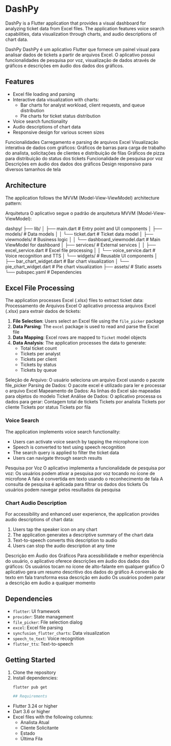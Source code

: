 # DashPy

DashPy is a Flutter application that provides a visual dashboard for analyzing ticket data from Excel files. The application features voice search capabilities, data visualization through charts, and audio descriptions of chart data.

  DashPy
DashPy é um aplicativo Flutter que fornece um painel visual para analisar dados de tickets a partir de arquivos Excel. O aplicativo possui funcionalidades de pesquisa por voz, visualização de dados através de gráficos e descrições em áudio dos dados dos gráficos.

## Features

- Excel file loading and parsing
- Interactive data visualization with charts:
  - Bar charts for analyst workload, client requests, and queue distribution
  - Pie charts for ticket status distribution
- Voice search functionality
- Audio descriptions of chart data
- Responsive design for various screen sizes

Funcionalidades
Carregamento e parsing de arquivos Excel
Visualização interativa de dados com gráficos:
Gráficos de barras para carga de trabalho do analista, solicitações de clientes e distribuição de filas
Gráficos de pizza para distribuição do status dos tickets
Funcionalidade de pesquisa por voz
Descrições em áudio dos dados dos gráficos
Design responsivo para diversos tamanhos de tela


## Architecture

The application follows the MVVM (Model-View-ViewModel) architecture pattern:

Arquitetura
O aplicativo segue o padrão de arquitetura MVVM (Model-View-ViewModel):


dashpy/
├── lib/
│   ├── main.dart                     # Entry point and UI components
│   ├── models/                       # Data models
│   │   └── ticket.dart               # Ticket data model
│   ├── viewmodels/                   # Business logic
│   │   └── dashboard_viewmodel.dart  # Main ViewModel for dashboard
│   ├── services/                     # External services
│   │   ├── excel_service.dart        # Excel file processing
│   │   └── voice_service.dart        # Voice recognition and TTS
│   └── widgets/                      # Reusable UI components
│       ├── bar_chart_widget.dart     # Bar chart visualization
│       └── pie_chart_widget.dart     # Pie chart visualization
├── assets/                           # Static assets
└── pubspec.yaml                      # Dependencies


## Excel File Processing

The application processes Excel (.xlsx) files to extract ticket data:
Processamento de Arquivos Excel
O aplicativo processa arquivos Excel (.xlsx) para extrair dados de tickets:

1. **File Selection**: Users select an Excel file using the `file_picker` package
2. **Data Parsing**: The `excel` package is used to read and parse the Excel file
3. **Data Mapping**: Excel rows are mapped to `Ticket` model objects
4. **Data Analysis**: The application processes the data to generate:
   - Total ticket count
   - Tickets per analyst
   - Tickets per client
   - Tickets by status
   - Tickets by queue

Seleção de Arquivo: O usuário seleciona um arquivo Excel usando o pacote file_picker
Parsing de Dados: O pacote excel é utilizado para ler e processar o arquivo Excel
Mapeamento de Dados: As linhas do Excel são mapeadas para objetos do modelo Ticket
Análise de Dados: O aplicativo processa os dados para gerar:
Contagem total de tickets
Tickets por analista
Tickets por cliente
Tickets por status
Tickets por fila


### Voice Search

The application implements voice search functionality:
- Users can activate voice search by tapping the microphone icon
- Speech is converted to text using speech recognition
- The search query is applied to filter the ticket data
- Users can navigate through search results

Pesquisa por Voz
O aplicativo implementa a funcionalidade de pesquisa por voz:
Os usuários podem ativar a pesquisa por voz tocando no ícone de microfone
A fala é convertida em texto usando o reconhecimento de fala
A consulta de pesquisa é aplicada para filtrar os dados dos tickets
Os usuários podem navegar pelos resultados da pesquisa


### Chart Audio Description

For accessibility and enhanced user experience, the application provides audio descriptions of chart data:
1. Users tap the speaker icon on any chart
2. The application generates a descriptive summary of the chart data
3. Text-to-speech converts this description to audio
4. Users can stop the audio description at any time

Descrição em Áudio dos Gráficos
Para acessibilidade e melhor experiência do usuário, o aplicativo oferece descrições em áudio dos dados dos gráficos:
Os usuários tocam no ícone de alto-falante em qualquer gráfico
O aplicativo gera um resumo descritivo dos dados do gráfico
A conversão de texto em fala transforma essa descrição em áudio
Os usuários podem parar a descrição em áudio a qualquer momento

## Dependencies

- `flutter`: UI framework
- `provider`: State management
- `file_picker`: File selection dialog
- `excel`: Excel file parsing
- `syncfusion_flutter_charts`: Data visualization
- `speech_to_text`: Voice recognition
- `flutter_tts`: Text-to-speech

## Getting Started

1. Clone the repository
2. Install dependencies:
   ```bash
   flutter pub get

   ## Requirements
- Flutter 3.24 or higher
- Dart 3.6 or higher
- Excel files with the following columns:
  - Analista Atual
  - Cliente Solicitante
  - Estado
  - Última Fila

